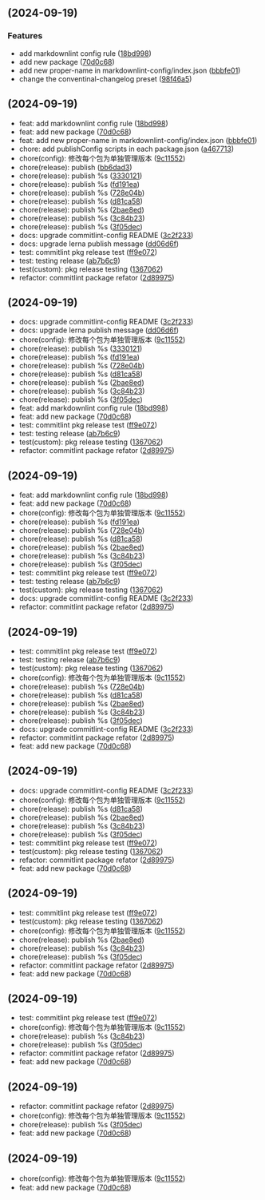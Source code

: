 ## [](https://github.com/webpack-boost/demo_test/compare/v0.0.4-alpha.0...v) (2024-09-19)

### Features

* add markdownlint config rule ([18bd998](https://github.com/webpack-boost/demo_test/commit/18bd99872f491689bd6b8c5e41f551c48a135596))
* add new package ([70d0c68](https://github.com/webpack-boost/demo_test/commit/70d0c689db042ab84c9e38ddd5e618ede450e926))
* add new proper-name in markdownlint-config/index.json ([bbbfe01](https://github.com/webpack-boost/demo_test/commit/bbbfe01b64fe5218247a36b9a92d690f1eade971))
* change the conventinal-changelog preset ([98f46a5](https://github.com/webpack-boost/demo_test/commit/98f46a53142c3514c2623020778f23d5f8a7af91))
##  (2024-09-19)

* feat: add markdownlint config rule ([18bd998](https://github.com/webpack-boost/demo_test/commit/18bd998))
* feat: add new package ([70d0c68](https://github.com/webpack-boost/demo_test/commit/70d0c68))
* feat: add new proper-name in markdownlint-config/index.json ([bbbfe01](https://github.com/webpack-boost/demo_test/commit/bbbfe01))
* chore: add publishConfig scripts in each package.json ([a467713](https://github.com/webpack-boost/demo_test/commit/a467713))
* chore(config): 修改每个包为单独管理版本 ([9c11552](https://github.com/webpack-boost/demo_test/commit/9c11552))
* chore(release): publish ([bb6dad3](https://github.com/webpack-boost/demo_test/commit/bb6dad3))
* chore(release): publish %s ([3330121](https://github.com/webpack-boost/demo_test/commit/3330121))
* chore(release): publish %s ([fd191ea](https://github.com/webpack-boost/demo_test/commit/fd191ea))
* chore(release): publish %s ([728e04b](https://github.com/webpack-boost/demo_test/commit/728e04b))
* chore(release): publish %s ([d81ca58](https://github.com/webpack-boost/demo_test/commit/d81ca58))
* chore(release): publish %s ([2bae8ed](https://github.com/webpack-boost/demo_test/commit/2bae8ed))
* chore(release): publish %s ([3c84b23](https://github.com/webpack-boost/demo_test/commit/3c84b23))
* chore(release): publish %s ([3f05dec](https://github.com/webpack-boost/demo_test/commit/3f05dec))
* docs: upgrade commitlint-config README ([3c2f233](https://github.com/webpack-boost/demo_test/commit/3c2f233))
* docs: upgrade lerna publish message ([dd06d6f](https://github.com/webpack-boost/demo_test/commit/dd06d6f))
* test: commitlint pkg release test ([ff9e072](https://github.com/webpack-boost/demo_test/commit/ff9e072))
* test: testing release ([ab7b6c9](https://github.com/webpack-boost/demo_test/commit/ab7b6c9))
* test(custom): pkg release testing ([1367062](https://github.com/webpack-boost/demo_test/commit/1367062))
* refactor: commitlint package refator ([2d89975](https://github.com/webpack-boost/demo_test/commit/2d89975))



##  (2024-09-19)

* docs: upgrade commitlint-config README ([3c2f233](https://github.com/webpack-boost/demo_test/commit/3c2f233))
* docs: upgrade lerna publish message ([dd06d6f](https://github.com/webpack-boost/demo_test/commit/dd06d6f))
* chore(config): 修改每个包为单独管理版本 ([9c11552](https://github.com/webpack-boost/demo_test/commit/9c11552))
* chore(release): publish %s ([3330121](https://github.com/webpack-boost/demo_test/commit/3330121))
* chore(release): publish %s ([fd191ea](https://github.com/webpack-boost/demo_test/commit/fd191ea))
* chore(release): publish %s ([728e04b](https://github.com/webpack-boost/demo_test/commit/728e04b))
* chore(release): publish %s ([d81ca58](https://github.com/webpack-boost/demo_test/commit/d81ca58))
* chore(release): publish %s ([2bae8ed](https://github.com/webpack-boost/demo_test/commit/2bae8ed))
* chore(release): publish %s ([3c84b23](https://github.com/webpack-boost/demo_test/commit/3c84b23))
* chore(release): publish %s ([3f05dec](https://github.com/webpack-boost/demo_test/commit/3f05dec))
* feat: add markdownlint config rule ([18bd998](https://github.com/webpack-boost/demo_test/commit/18bd998))
* feat: add new package ([70d0c68](https://github.com/webpack-boost/demo_test/commit/70d0c68))
* test: commitlint pkg release test ([ff9e072](https://github.com/webpack-boost/demo_test/commit/ff9e072))
* test: testing release ([ab7b6c9](https://github.com/webpack-boost/demo_test/commit/ab7b6c9))
* test(custom): pkg release testing ([1367062](https://github.com/webpack-boost/demo_test/commit/1367062))
* refactor: commitlint package refator ([2d89975](https://github.com/webpack-boost/demo_test/commit/2d89975))



##  (2024-09-19)

* feat: add markdownlint config rule ([18bd998](https://github.com/webpack-boost/demo_test/commit/18bd998))
* feat: add new package ([70d0c68](https://github.com/webpack-boost/demo_test/commit/70d0c68))
* chore(config): 修改每个包为单独管理版本 ([9c11552](https://github.com/webpack-boost/demo_test/commit/9c11552))
* chore(release): publish %s ([fd191ea](https://github.com/webpack-boost/demo_test/commit/fd191ea))
* chore(release): publish %s ([728e04b](https://github.com/webpack-boost/demo_test/commit/728e04b))
* chore(release): publish %s ([d81ca58](https://github.com/webpack-boost/demo_test/commit/d81ca58))
* chore(release): publish %s ([2bae8ed](https://github.com/webpack-boost/demo_test/commit/2bae8ed))
* chore(release): publish %s ([3c84b23](https://github.com/webpack-boost/demo_test/commit/3c84b23))
* chore(release): publish %s ([3f05dec](https://github.com/webpack-boost/demo_test/commit/3f05dec))
* test: commitlint pkg release test ([ff9e072](https://github.com/webpack-boost/demo_test/commit/ff9e072))
* test: testing release ([ab7b6c9](https://github.com/webpack-boost/demo_test/commit/ab7b6c9))
* test(custom): pkg release testing ([1367062](https://github.com/webpack-boost/demo_test/commit/1367062))
* docs: upgrade commitlint-config README ([3c2f233](https://github.com/webpack-boost/demo_test/commit/3c2f233))
* refactor: commitlint package refator ([2d89975](https://github.com/webpack-boost/demo_test/commit/2d89975))



##  (2024-09-19)

* test: commitlint pkg release test ([ff9e072](https://github.com/webpack-boost/demo_test/commit/ff9e072))
* test: testing release ([ab7b6c9](https://github.com/webpack-boost/demo_test/commit/ab7b6c9))
* test(custom): pkg release testing ([1367062](https://github.com/webpack-boost/demo_test/commit/1367062))
* chore(config): 修改每个包为单独管理版本 ([9c11552](https://github.com/webpack-boost/demo_test/commit/9c11552))
* chore(release): publish %s ([728e04b](https://github.com/webpack-boost/demo_test/commit/728e04b))
* chore(release): publish %s ([d81ca58](https://github.com/webpack-boost/demo_test/commit/d81ca58))
* chore(release): publish %s ([2bae8ed](https://github.com/webpack-boost/demo_test/commit/2bae8ed))
* chore(release): publish %s ([3c84b23](https://github.com/webpack-boost/demo_test/commit/3c84b23))
* chore(release): publish %s ([3f05dec](https://github.com/webpack-boost/demo_test/commit/3f05dec))
* docs: upgrade commitlint-config README ([3c2f233](https://github.com/webpack-boost/demo_test/commit/3c2f233))
* refactor: commitlint package refator ([2d89975](https://github.com/webpack-boost/demo_test/commit/2d89975))
* feat: add new package ([70d0c68](https://github.com/webpack-boost/demo_test/commit/70d0c68))



##  (2024-09-19)

* docs: upgrade commitlint-config README ([3c2f233](https://github.com/webpack-boost/demo_test/commit/3c2f233))
* chore(config): 修改每个包为单独管理版本 ([9c11552](https://github.com/webpack-boost/demo_test/commit/9c11552))
* chore(release): publish %s ([d81ca58](https://github.com/webpack-boost/demo_test/commit/d81ca58))
* chore(release): publish %s ([2bae8ed](https://github.com/webpack-boost/demo_test/commit/2bae8ed))
* chore(release): publish %s ([3c84b23](https://github.com/webpack-boost/demo_test/commit/3c84b23))
* chore(release): publish %s ([3f05dec](https://github.com/webpack-boost/demo_test/commit/3f05dec))
* test: commitlint pkg release test ([ff9e072](https://github.com/webpack-boost/demo_test/commit/ff9e072))
* test(custom): pkg release testing ([1367062](https://github.com/webpack-boost/demo_test/commit/1367062))
* refactor: commitlint package refator ([2d89975](https://github.com/webpack-boost/demo_test/commit/2d89975))
* feat: add new package ([70d0c68](https://github.com/webpack-boost/demo_test/commit/70d0c68))



##  (2024-09-19)

* test: commitlint pkg release test ([ff9e072](https://github.com/webpack-boost/demo_test/commit/ff9e072))
* test(custom): pkg release testing ([1367062](https://github.com/webpack-boost/demo_test/commit/1367062))
* chore(config): 修改每个包为单独管理版本 ([9c11552](https://github.com/webpack-boost/demo_test/commit/9c11552))
* chore(release): publish %s ([2bae8ed](https://github.com/webpack-boost/demo_test/commit/2bae8ed))
* chore(release): publish %s ([3c84b23](https://github.com/webpack-boost/demo_test/commit/3c84b23))
* chore(release): publish %s ([3f05dec](https://github.com/webpack-boost/demo_test/commit/3f05dec))
* refactor: commitlint package refator ([2d89975](https://github.com/webpack-boost/demo_test/commit/2d89975))
* feat: add new package ([70d0c68](https://github.com/webpack-boost/demo_test/commit/70d0c68))



##  (2024-09-19)

* test: commitlint pkg release test ([ff9e072](https://github.com/webpack-boost/demo_test/commit/ff9e072))
* chore(config): 修改每个包为单独管理版本 ([9c11552](https://github.com/webpack-boost/demo_test/commit/9c11552))
* chore(release): publish %s ([3c84b23](https://github.com/webpack-boost/demo_test/commit/3c84b23))
* chore(release): publish %s ([3f05dec](https://github.com/webpack-boost/demo_test/commit/3f05dec))
* refactor: commitlint package refator ([2d89975](https://github.com/webpack-boost/demo_test/commit/2d89975))
* feat: add new package ([70d0c68](https://github.com/webpack-boost/demo_test/commit/70d0c68))



##  (2024-09-19)

* refactor: commitlint package refator ([2d89975](https://github.com/webpack-boost/demo_test/commit/2d89975))
* chore(config): 修改每个包为单独管理版本 ([9c11552](https://github.com/webpack-boost/demo_test/commit/9c11552))
* chore(release): publish %s ([3f05dec](https://github.com/webpack-boost/demo_test/commit/3f05dec))
* feat: add new package ([70d0c68](https://github.com/webpack-boost/demo_test/commit/70d0c68))



##  (2024-09-19)

* chore(config): 修改每个包为单独管理版本 ([9c11552](https://github.com/webpack-boost/demo_test/commit/9c11552))
* feat: add new package ([70d0c68](https://github.com/webpack-boost/demo_test/commit/70d0c68))



